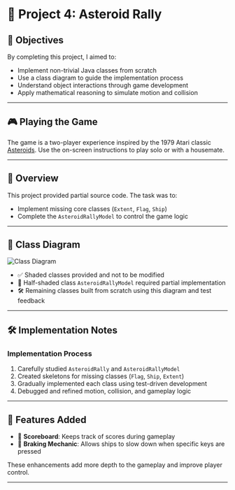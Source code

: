 # 🚀 Project 4: Asteroid Rally

## 🎯 Objectives

By completing this project, I aimed to:
- Implement non-trivial Java classes from scratch
- Use a class diagram to guide the implementation process
- Understand object interactions through game development
- Apply mathematical reasoning to simulate motion and collision

---

## 🎮 Playing the Game

The game is a two-player experience inspired by the 1979 Atari classic [Asteroids](https://en.wikipedia.org/wiki/Asteroids_(video_game)). Use the on-screen instructions to play solo or with a housemate.

---

## 🧠 Overview

This project provided partial source code. The task was to:
- Implement missing core classes (`Extent`, `Flag`, `Ship`)
- Complete the `AsteroidRallyModel` to control the game logic

---

## 🧩 Class Diagram

![Class Diagram](https://storage.googleapis.com/142-files/asteroid.png)

- ✅ Shaded classes provided and not to be modified  
- 🔧 Half-shaded class `AsteroidRallyModel` required partial implementation  
- 🛠️ Remaining classes built from scratch using this diagram and test feedback
---

## 🛠️ Implementation Notes

### Implementation Process
1. Carefully studied `AsteroidRally` and `AsteroidRallyModel`
2. Created skeletons for missing classes (`Flag`, `Ship`, `Extent`)
3. Gradually implemented each class using test-driven development
4. Debugged and refined motion, collision, and gameplay logic
---

## 🎁 Features Added

- 🧾 **Scoreboard**: Keeps track of scores during gameplay
- 🛑 **Braking Mechanic**: Allows ships to slow down when specific keys are pressed

These enhancements add more depth to the gameplay and improve player control.

---